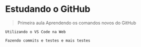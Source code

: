 # Estudando o GitHub

> Primeira aula
Aprendendo os comandos novos do GitHub

```
Utilizando o VS Code na Web
```


```
Fazendo commits e testes e mais testes
```
